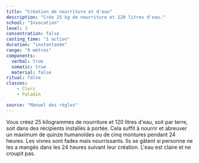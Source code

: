 ```yaml
---
title: "Création de nourriture et d'eau"
description: "Crée 25 kg de nourriture et 120 litres d'eau."
school: "Invocation"
level: 3
concentration: false
casting_time: "1 action"
duration: "instantanée"
range: "9 mètres"
components:
  verbal: true
  somatic: true
  material: false
ritual: false
classes:
    - Clerc
    - Paladin

source: "Manuel des règles"
---
```

Vous créez 25 kilogrammes de nourriture et 120 litres d'eau, soit par terre, soit dans des récipients installés à portée. Cela suffit à nourrir et abreuver un maximum de quinze humanoïdes ou de cinq montures pendant 24 heures. Les vivres sont fades mais nourrissants. Ils se gâtent si personne ne les a mangés dans les 24 heures suivant leur création. L'eau est claire et ne croupit pas.
